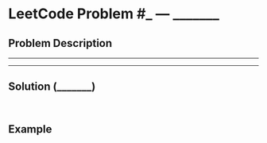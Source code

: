 # LeetCode Problem #_ — _______

## Problem Description
_______

---

## Solution (_______)

```_______


```
## Example
